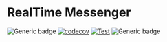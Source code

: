 # RealTime Messenger

![Generic badge](https://img.shields.io/badge/maintainer-devworlds-red.svg)
[![codecov](https://codecov.io/gh/devworlds/eda-message-go/branch/main/graph/badge.svg)](https://codecov.io/gh/devworlds/eda-message-go)
[![Test](https://github.com/devworlds/eda-message-go/actions/workflows/build.yml/badge.svg)](https://github.com/devworlds/eda-message-go/actions/workflows/build.yml)
![Generic badge](https://img.shields.io/badge/version-v0.1.0-green.svg)